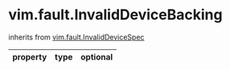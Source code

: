 vim.fault.InvalidDeviceBacking
==============================
inherits from [vim.fault.InvalidDeviceSpec](docs/vim.fault.InvalidDeviceSpec.md)

| property | type | optional |
|:---------|:-----|:---------|
